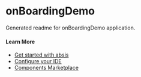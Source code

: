 # onBoardingDemo

Generated readme for onBoardingDemo application.

#### Learn More

- [Get started with absis ](https://confluence.cloud.lacaixa.es/confluence/display/absis3/Getting+Started+With+ABSIS3)
- [Configure your IDE ](https://confluence.cloud.lacaixa.es/confluence/display/absis3/IDE+Configurations)
- [Components Marketplace](https://portal-absis3-develop.tst.ca.caixabank.com/marketplace/components/ui/)
